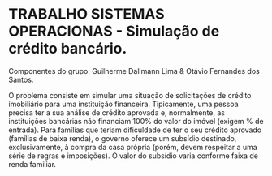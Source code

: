 # TRABALHO SISTEMAS OPERACIONAS - Simulação de crédito bancário.

Componentes do grupo:
Guilherme Dallmann Lima & Otávio Fernandes dos Santos.


O problema consiste em simular uma situação de solicitações de crédito imobiliário para
uma instituição financeira. Tipicamente, uma pessoa precisa ter a sua análise de crédito
aprovada e, normalmente, as instituições bancárias não financiam 100% do valor do
imóvel (exigem % de entrada). Para famílias que teriam dificuldade de ter o seu crédito
aprovado (famílias de baixa renda), o governo oferece um subsídio destinado,
exclusivamente, à compra da casa própria (porém, devem respeitar a uma série de regras
e imposições). O valor do subsídio varia conforme faixa de renda familiar.
